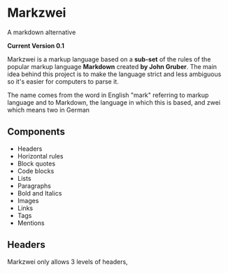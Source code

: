 # Markzwei
A markdown alternative

**Current Version   0.1**

Markzwei is a markup language based on a **sub-set** of the rules of the popular
markup language **Markdown** created **by John Gruber**. The main idea behind this project
is to make the language strict and less ambiguous so it's easier for computers to parse it.

The name comes from the word in English "mark" referring to markup language and
to Markdown, the language in which this is based, and zwei which means two in German

## Components
  * Headers
  * Horizontal rules
  * Block quotes
  * Code blocks
  * Lists
  * Paragraphs
  * Bold and Italics
  * Images
  * Links
  * Tags
  * Mentions

## Headers
Markzwei only allows 3 levels of headers,
